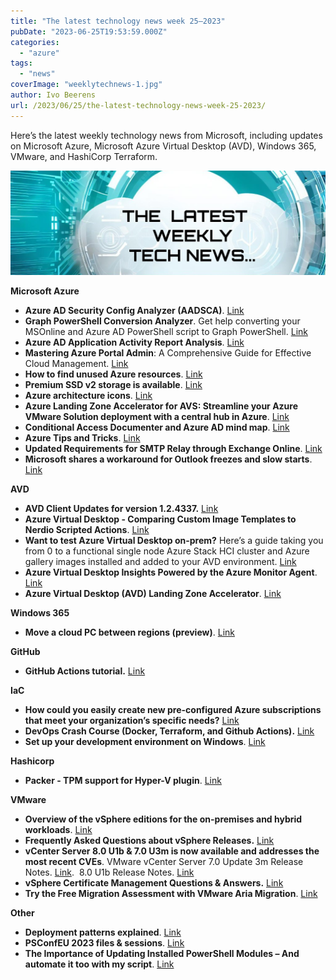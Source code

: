 ```yaml
---
title: "The latest technology news week 25–2023"
pubDate: "2023-06-25T19:53:59.000Z"
categories: 
  - "azure"
tags: 
  - "news"
coverImage: "weeklytechnews-1.jpg"
author: Ivo Beerens
url: /2023/06/25/the-latest-technology-news-week-25-2023/
---
```


Here’s the latest weekly technology news from Microsoft, including updates on Microsoft Azure, Microsoft Azure Virtual Desktop (AVD), Windows 365, VMware, and HashiCorp Terraform.

![newsletter](images/weeklytechnews-1.jpg)

**Microsoft Azure**

- **Azure AD Security Config Analyzer (AADSCA)**. [Link](https://github.com/Cloud-Architekt/AzureAD-Attack-Defense/blob/main/AADSecurityConfigAnalyzer.md)
- **Graph PowerShell Conversion Analyzer**. Get help converting your MSOnline and Azure AD PowerShell script to Graph PowerShell. [Link](https://graphPowerShell.merill.net/)
- **Azure AD Application Activity Report Analysis**. [Link](https://blog.sonnes.cloud/azure-ad-application-activity-report-analysis/)
- **Mastering Azure Portal Admin**: A Comprehensive Guide for Effective Cloud Management. [Link](https://techcommunity.microsoft.com/t5/educator-developer-blog/mastering-azure-portal-admin-a-comprehensive-guide-for-effective/ba-p/3800209?WT.mc_id=DT-MVP-5001664)
- **How to find unused Azure resources**. [Link](https://andrewmatveychuk.com/how-to-find-unused-or-orphan-resources-in-azure/)
- **Premium SSD v2 storage is available**. [Link](https://learn.microsoft.com/en-us/azure/virtual-machines/disks-types#premium-ssd-v2)
- **Azure architecture icons**. [Link](https://learn.microsoft.com/en-us/azure/architecture/icons/)
- **Azure Landing Zone Accelerator for AVS: Streamline your Azure VMware Solution deployment with a central hub in Azure**. [Link](https://techcommunity.microsoft.com/t5/itops-talk-blog/azure-landing-zone-accelerator-for-avs-using-a-central-hub-in/ba-p/3852334?WT.mc_id=DT-MVP-5001664)
- **Conditional Access Documenter and Azure AD mind map**. [Link](https://idpowertoys.com/)
- **Azure Tips and Tricks**. [Link](https://microsoft.github.io/AzureTipsAndTricks/)
- **Updated Requirements for SMTP Relay through Exchange Online**. [Link](https://techcommunity.microsoft.com/t5/exchange-team-blog/updated-requirements-for-smtp-relay-through-exchange-online/ba-p/3851357?WT.mc_id=DT-MVP-5001664)
- **Microsoft shares a workaround for Outlook freezes and slow starts**. [Link](https://www.bleepingcomputer.com/news/microsoft/microsoft-shares-workaround-for-outlook-freezes-slow-starts/)

**AVD**

- **AVD Client Updates for version 1.2.4337.** [Link](https://learn.microsoft.com/en-us/azure/virtual-desktop/whats-new-client-windows)
- **Azure Virtual Desktop - Comparing Custom Image Templates to Nerdio Scripted Actions**. [Link](https://www.linkedin.com/feed/update/urn:li:activity:7077195545009606656/?updateEntityUrn=urn%3Ali%3Afs_feedUpdate%3A%28V2%2Curn%3Ali%3Aactivity%3A7077195545009606656%29)
- **Want to test Azure Virtual Desktop on-prem?** Here’s a guide taking you from 0 to a functional single node Azure Stack HCI cluster and Azure gallery images installed and added to your AVD environment. [Link](https://virtualbrat.com/2023/06/20/want-to-test-azure-virtual-desktop-on-prem-heres-a-guide-taking-you-from-0-to-a-functional-single-node-azure-stack-hci-cluster-and-azure-gallery-images-installed-and-added-to-your-avd-environment/)
- **Azure Virtual Desktop Insights Powered by the Azure Monitor Agent**. [Link](https://azure.microsoft.com/en-us/updates/public-preview-azure-virtual-desktop-insights-powered-by-the-azure-monitor-agent/?utm_source=linkedin&utm_medium=social&utm_campaign=intelligink&utm_content=articles)
- **Azure Virtual Desktop (AVD) Landing Zone Accelerator**. [Link](https://github.com/Azure/avdaccelerator/tree/main)

**Windows 365**

- **Move a cloud PC between regions (preview)**. [Link](https://learn.microsoft.com/en-us/windows-365/enterprise/move-cloud-pc)

**GitHub**

- **GitHub Actions tutorial.** [Link](https://github.com/padok-team/github-actions-tutorial)

**IaC**

- **How could you easily create new pre-configured Azure subscriptions that meet your organization’s specific needs?** [Link](https://thecloudmarathoner.com/index.php/2023/06/22/how-could-you-easily-create-new-pre-configured-%f0%9f%9a%80-azure-subscriptions-that-meet-your-organizations-specific-needs-%e2%81%89-%f0%9f%a4%94/)
- **DevOps Crash Course (Docker, Terraform, and Github Actions).** [Link](https://www.youtube.com/watch?v=OXE2a8dqIAI)
- **Set up your development environment on Windows**. [Link](https://learn.microsoft.com/en-us/windows/dev-environment/)

**Hashicorp**

- **Packer - TPM support for Hyper-V plugin**. [Link](https://github.com/hashicorp/packer-plugin-hyperv/pull/56#issuecomment-1605809680)

**VMware**

- **Overview of the vSphere editions for the on-premises and hybrid workloads**. [Link](https://www.VMware.com/content/dam/digitalmarketing/VMware/en/pdf/docs/vmw-datasheet-vSphere-product-line-comparison.pdf)
- **Frequently Asked Questions about vSphere Releases.** [Link](https://core.VMware.com/resource/frequently-asked-questions-about-vSphere-releases)
- **vCenter Server 8.0 U1b & 7.0 U3m is now available and addresses the most recent CVEs**. VMware vCenter Server 7.0 Update 3m Release Notes. [Link](https://docs.VMware.com/en/VMware-vSphere/7.0/rn/vSphere-vcenter-server-70u3m-release-notes/index.html).  8.0 U1b Release Notes. [Link](https://docs.VMware.com/en/VMware-vSphere/8.0/rn/vSphere-vcenter-server-80u1b-release-notes/index.html)
- **vSphere Certificate Management Questions & Answers.** [Link](https://core.VMware.com/vSphere-certificate-management-questions-answers)
- **Try the Free Migration Assessment with VMware Aria Migration**. [Link](https://angrysysops.com/2023/06/21/try-the-free-migration-assessment-with-VMware-aria-migration/)

**Other**

- **Deployment patterns explained**. [Link](https://newsletter.techworld-with-milan.com/p/what-are-deployment-patterns)
- **PSConfEU 2023 files & sessions**. [Link](https://github.com/Psconfeu/2023)
- **The Importance of Updating Installed PowerShell Modules – And automate it too with my script**. [Link](https://blog.sonnes.cloud/the-importance-of-updating-installed-PowerShell-modules-and-automate-it-too/)